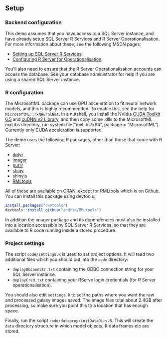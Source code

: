 ## Setup

### Backend configuration

This demo assumes that you have access to a SQL Server instance, and have already setup SQL Server R Services and R Server Operationalisation. For more information about these, see the following MSDN pages:

* [Setting up SQL Server R Services](https://msdn.microsoft.com/en-us/library/mt696069.aspx)
* [Configuring R Server for Operationalisation](https://msdn.microsoft.com/en-us/microsoft-r/operationalize/configuration-initial)

You'll also need to ensure that the R Server Operationalisation accounts can access the database. See your database administrator for help if you are using a shared SQL Server instance.


### R configuration

The MicrosoftML package can use GPU acceleration to fit neural network models, and this is highly recommended. To enable this, see the help for `MicrosoftML::rxNeuralNet`. 
In a nutshell, you install the NVidia [CUDA Toolkit 6.5](https://developer.nvidia.com/cuda-toolkit-65) and [cuDNN v2 Library](https://developer.nvidia.com/rdp/cudnn-archive), and 
then copy some .dlls to the MicrosoftML mxLibs directory, run system.file("mxLibs/x64", package = "MicrosoftML"). Currently only CUDA acceleration is supported.

The demo uses the following R packages, other than those that come with R Server:

* [dplyr](https://cloud.r-project.org/package=dplyr)
* [imager](https://cloud.r-project.org/package=imager)
* [purrr](https://cloud.r-project.org/package=purrr)
* [shiny](https://cloud.r-project.org/package=shiny)
* [shinyjs](https://cloud.r-project.org/package=shinyjs)
* [RMLtools](https://github.com/andrie/RMLtools)

All of these are available on CRAN, except for RMLtools which is on Github. You can install this package using devtools:
``` r
install.packages("devtools")
devtools::install_github("andrie/RMLtools")
```
In addition the imager package and its dependencies must also be installed into a location accessible by SQL Server R Services, so that they are available to R code running inside a stored procedure.


### Project settings

The script `code/settings.R` is used to set project options. It will read two additional files which you should put into the `code` directory:

* `deployDbConnStr.txt` containing the ODBC connection string for your SQL Server instance.
* `deployCred.txt` containing your RServe login credentials (for R Server operationalisation).

You should also edit `settings.R` to set the paths where you want the raw and processed galaxy images saved. The image files total about 2.4GB after processing, 
so make sure you point this to a location that has enough space.

Finally, run the script `code/dataprep/initDataDirs.R`. This will create the `data` directory structure in which model objects, R data frames etc are stored.

